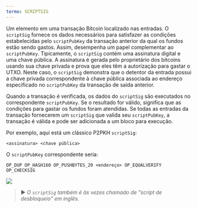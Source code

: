 ```yaml
---
termo: SCRIPTSIG
---
```


Um elemento em uma transação Bitcoin localizado nas entradas. O `scriptSig` fornece os dados necessários para satisfazer as condições estabelecidas pelo `scriptPubKey` da transação anterior da qual os fundos estão sendo gastos. Assim, desempenha um papel complementar ao `scriptPubKey`. Tipicamente, o `scriptSig` contém uma assinatura digital e uma chave pública. A assinatura é gerada pelo proprietário dos bitcoins usando sua chave privada e prova que eles têm a autorização para gastar o UTXO. Neste caso, o `scriptSig` demonstra que o detentor da entrada possui a chave privada correspondente à chave pública associada ao endereço especificado no `scriptPubKey` da transação de saída anterior.

Quando a transação é verificada, os dados do `scriptSig` são executados no correspondente `scriptPubKey`. Se o resultado for válido, significa que as condições para gastar os fundos foram atendidas. Se todas as entradas da transação fornecerem um `scriptSig` que valida seu `scriptPubKey`, a transação é válida e pode ser adicionada a um bloco para execução.

Por exemplo, aqui está um clássico P2PKH `scriptSig`:

```text
<assinatura> <chave pública>
```

O `scriptPubKey` correspondente seria:

```text
OP_DUP OP_HASH160 OP_PUSHBYTES_20 <endereço> OP_EQUALVERIFY OP_CHECKSIG
```

![](../../dictionnaire/assets/35.png)

> ► *O `scriptSig` também é às vezes chamado de "script de desbloqueio" em inglês.*